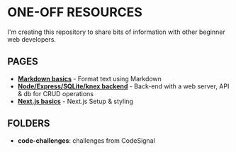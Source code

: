 # ONE-OFF RESOURCES
I'm creating this repository to share bits of information with other beginner web developers.

## PAGES
- [__Markdown basics__](https://github.com/vishalicious213/one-off-resources/blob/master/pages/markdown.md) - Format text using Markdown
- [__Node/Express/SQLite/knex backend__](https://github.com/vishalicious213/one-off-resources/blob/master/pages/backend-flow.md) - Back-end with a web server, API & db for CRUD operations
- [__Next.js basics__](https://github.com/vishalicious213/one-off-resources/blob/master/pages/next-js.md) - Next.js Setup & styling

## FOLDERS
* __code-challenges__: challenges from CodeSignal
